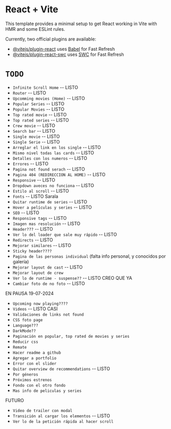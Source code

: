 # React + Vite

This template provides a minimal setup to get React working in Vite with HMR and some ESLint rules.

Currently, two official plugins are available:

- [@vitejs/plugin-react](https://github.com/vitejs/vite-plugin-react/blob/main/packages/plugin-react/README.md) uses [Babel](https://babeljs.io/) for Fast Refresh
- [@vitejs/plugin-react-swc](https://github.com/vitejs/vite-plugin-react-swc) uses [SWC](https://swc.rs/) for Fast Refresh

# `TODO`

- `Infinite Scroll Home` -- LISTO
- `Router` -- LISTO
- `Upcomming movies (Home)` -- LISTO
- `Popular Series` -- LISTO
- `Popular Movies` -- LISTO
- `Top rated movie` -- LISTO
- `Top rated series` -- LISTO
- `Crew movie` -- LISTO
- `Search bar` -- LISTO
- `Single movie` -- LISTO
- `Single Serie` -- LISTO
- `Arreglar el link en los single` -- LISTO
- `Mismo nivel todas las cards` -- LISTO
- `Detalles con los numeros` -- LISTO
- `Errores` -- LISTO
- `Pagina not found serach` -- LISTO
- `Pagina 404 (REDIRECCION AL HOME)` -- LISTO
- `Responsive` -- LISTO
- `Dropdown aveces no funciona` -- LISTO
- `Estilo al scroll` -- LISTO
- `Fonts` -- LISTO Sarala
- `Quitar runtime de series` -- LISTO
- `Hover a películas y series` -- LISTO
- `SEO` -- LISTO
- `Responsive tags` -- LISTO
- `Imagen mas resolución` -- LISTO
- `Header???` -- LISTO
- `Ver lo del loader que sale muy rápido` -- LISTO
- `Redirects` -- LISTO
- `Mejorar similares` -- LISTO
- `Sticky header????`
- `Pagina de las personas individual` (falta info personal, y conocidos por galería)
- `Mejorar layout de cast` -- LISTO
- `Mejorar layout de crew`
- `Ver lo de runtime - suspense??` -- LISTO CREO QUE YA
- `Cambiar foto de no foto` -- LISTO

EN PAUSA 19-07-2024

- `Upcoming now playing????`
- `Videos` -- LISTO CASI
- `Validaciones de links not found`
- `CSS foto page`
- `Language???`
- `DarkMode??`
- `Paginación en popular, top rated de movies y series`
- `Reducir css`
- `Remate`
- `Hacer readme a github`
- `Agregar a portfolio`
- `Error con el slider`
- `Quitar overview de recommendations` -- LISTO
- `Por géneros`
- `Próximos estrenos`
- `Fondo con el otro fondo`
- `Mas info de peliculas y series`

FUTURO

- `Video de trailer con modal`
- `Transición al cargar los elementos` -- LISTO
- `Ver lo de la petición rápida al hacer scroll`
